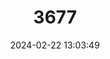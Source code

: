 ---
title: "3677"
category: "Cambarus obeyensis"
draft: false
date: 2024-02-22 13:03:49
languages:
  English: ["Obey Crayfish"]
---